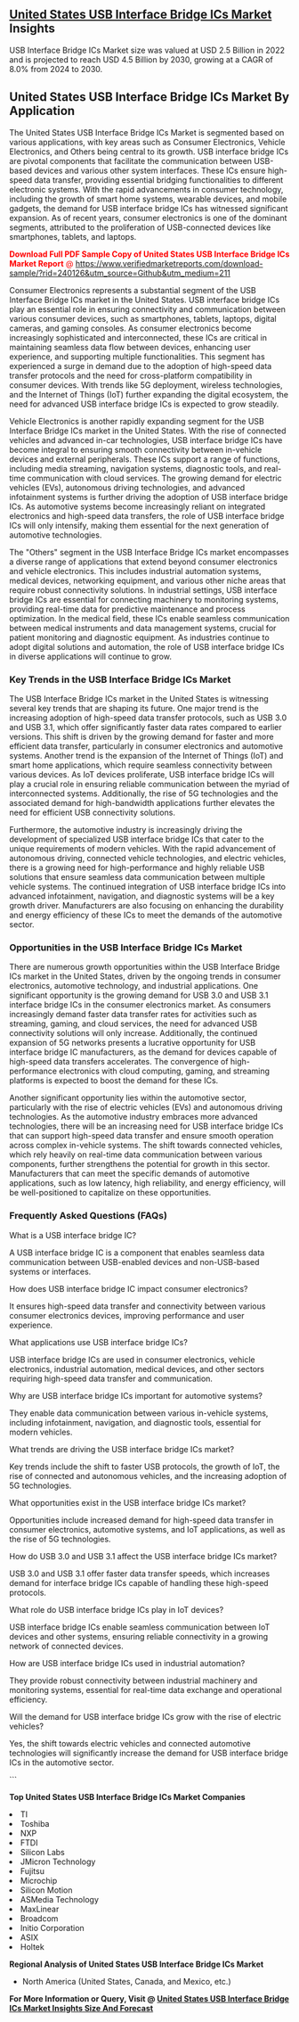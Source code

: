 <h2><a href="https://www.verifiedmarketreports.com/download-sample/?rid=240126&amp;utm_source=Github&amp;utm_medium=211" target="_blank">United States USB Interface Bridge ICs Market</a> Insights</h2><p>USB Interface Bridge ICs Market size was valued at USD 2.5 Billion in 2022 and is projected to reach USD 4.5 Billion by 2030, growing at a CAGR of 8.0% from 2024 to 2030.</p><p><h2>United States USB Interface Bridge ICs Market By Application</h2><p>The United States USB Interface Bridge ICs Market is segmented based on various applications, with key areas such as Consumer Electronics, Vehicle Electronics, and Others being central to its growth. USB interface bridge ICs are pivotal components that facilitate the communication between USB-based devices and various other system interfaces. These ICs ensure high-speed data transfer, providing essential bridging functionalities to different electronic systems. With the rapid advancements in consumer technology, including the growth of smart home systems, wearable devices, and mobile gadgets, the demand for USB interface bridge ICs has witnessed significant expansion. As of recent years, consumer electronics is one of the dominant segments, attributed to the proliferation of USB-connected devices like smartphones, tablets, and laptops. <p><span class=""><span style="color: #ff0000;"><strong>Download Full PDF Sample Copy of United States USB Interface Bridge ICs Market Report</strong> @ </span><a href="https://www.verifiedmarketreports.com/download-sample/?rid=240126&amp;utm_source=Github&amp;utm_medium=211" target="_blank">https://www.verifiedmarketreports.com/download-sample/?rid=240126&amp;utm_source=Github&amp;utm_medium=211</a></span></p></p><p>Consumer Electronics represents a substantial segment of the USB Interface Bridge ICs market in the United States. USB interface bridge ICs play an essential role in ensuring connectivity and communication between various consumer devices, such as smartphones, tablets, laptops, digital cameras, and gaming consoles. As consumer electronics become increasingly sophisticated and interconnected, these ICs are critical in maintaining seamless data flow between devices, enhancing user experience, and supporting multiple functionalities. This segment has experienced a surge in demand due to the adoption of high-speed data transfer protocols and the need for cross-platform compatibility in consumer devices. With trends like 5G deployment, wireless technologies, and the Internet of Things (IoT) further expanding the digital ecosystem, the need for advanced USB interface bridge ICs is expected to grow steadily.<p>Vehicle Electronics is another rapidly expanding segment for the USB Interface Bridge ICs market in the United States. With the rise of connected vehicles and advanced in-car technologies, USB interface bridge ICs have become integral to ensuring smooth connectivity between in-vehicle devices and external peripherals. These ICs support a range of functions, including media streaming, navigation systems, diagnostic tools, and real-time communication with cloud services. The growing demand for electric vehicles (EVs), autonomous driving technologies, and advanced infotainment systems is further driving the adoption of USB interface bridge ICs. As automotive systems become increasingly reliant on integrated electronics and high-speed data transfers, the role of USB interface bridge ICs will only intensify, making them essential for the next generation of automotive technologies.<p>The "Others" segment in the USB Interface Bridge ICs market encompasses a diverse range of applications that extend beyond consumer electronics and vehicle electronics. This includes industrial automation systems, medical devices, networking equipment, and various other niche areas that require robust connectivity solutions. In industrial settings, USB interface bridge ICs are essential for connecting machinery to monitoring systems, providing real-time data for predictive maintenance and process optimization. In the medical field, these ICs enable seamless communication between medical instruments and data management systems, crucial for patient monitoring and diagnostic equipment. As industries continue to adopt digital solutions and automation, the role of USB interface bridge ICs in diverse applications will continue to grow.<h3>Key Trends in the USB Interface Bridge ICs Market</h3><p>The USB Interface Bridge ICs market in the United States is witnessing several key trends that are shaping its future. One major trend is the increasing adoption of high-speed data transfer protocols, such as USB 3.0 and USB 3.1, which offer significantly faster data rates compared to earlier versions. This shift is driven by the growing demand for faster and more efficient data transfer, particularly in consumer electronics and automotive systems. Another trend is the expansion of the Internet of Things (IoT) and smart home applications, which require seamless connectivity between various devices. As IoT devices proliferate, USB interface bridge ICs will play a crucial role in ensuring reliable communication between the myriad of interconnected systems. Additionally, the rise of 5G technologies and the associated demand for high-bandwidth applications further elevates the need for efficient USB connectivity solutions.<p>Furthermore, the automotive industry is increasingly driving the development of specialized USB interface bridge ICs that cater to the unique requirements of modern vehicles. With the rapid advancement of autonomous driving, connected vehicle technologies, and electric vehicles, there is a growing need for high-performance and highly reliable USB solutions that ensure seamless data communication between multiple vehicle systems. The continued integration of USB interface bridge ICs into advanced infotainment, navigation, and diagnostic systems will be a key growth driver. Manufacturers are also focusing on enhancing the durability and energy efficiency of these ICs to meet the demands of the automotive sector.<h3>Opportunities in the USB Interface Bridge ICs Market</h3><p>There are numerous growth opportunities within the USB Interface Bridge ICs market in the United States, driven by the ongoing trends in consumer electronics, automotive technology, and industrial applications. One significant opportunity is the growing demand for USB 3.0 and USB 3.1 interface bridge ICs in the consumer electronics market. As consumers increasingly demand faster data transfer rates for activities such as streaming, gaming, and cloud services, the need for advanced USB connectivity solutions will only increase. Additionally, the continued expansion of 5G networks presents a lucrative opportunity for USB interface bridge IC manufacturers, as the demand for devices capable of high-speed data transfers accelerates. The convergence of high-performance electronics with cloud computing, gaming, and streaming platforms is expected to boost the demand for these ICs.<p>Another significant opportunity lies within the automotive sector, particularly with the rise of electric vehicles (EVs) and autonomous driving technologies. As the automotive industry embraces more advanced technologies, there will be an increasing need for USB interface bridge ICs that can support high-speed data transfer and ensure smooth operation across complex in-vehicle systems. The shift towards connected vehicles, which rely heavily on real-time data communication between various components, further strengthens the potential for growth in this sector. Manufacturers that can meet the specific demands of automotive applications, such as low latency, high reliability, and energy efficiency, will be well-positioned to capitalize on these opportunities.<h3>Frequently Asked Questions (FAQs)</h3><p>What is a USB interface bridge IC?</p><p>A USB interface bridge IC is a component that enables seamless data communication between USB-enabled devices and non-USB-based systems or interfaces.</p><p>How does USB interface bridge IC impact consumer electronics?</p><p>It ensures high-speed data transfer and connectivity between various consumer electronics devices, improving performance and user experience.</p><p>What applications use USB interface bridge ICs?</p><p>USB interface bridge ICs are used in consumer electronics, vehicle electronics, industrial automation, medical devices, and other sectors requiring high-speed data transfer and communication.</p><p>Why are USB interface bridge ICs important for automotive systems?</p><p>They enable data communication between various in-vehicle systems, including infotainment, navigation, and diagnostic tools, essential for modern vehicles.</p><p>What trends are driving the USB interface bridge ICs market?</p><p>Key trends include the shift to faster USB protocols, the growth of IoT, the rise of connected and autonomous vehicles, and the increasing adoption of 5G technologies.</p><p>What opportunities exist in the USB interface bridge ICs market?</p><p>Opportunities include increased demand for high-speed data transfer in consumer electronics, automotive systems, and IoT applications, as well as the rise of 5G technologies.</p><p>How do USB 3.0 and USB 3.1 affect the USB interface bridge ICs market?</p><p>USB 3.0 and USB 3.1 offer faster data transfer speeds, which increases demand for interface bridge ICs capable of handling these high-speed protocols.</p><p>What role do USB interface bridge ICs play in IoT devices?</p><p>USB interface bridge ICs enable seamless communication between IoT devices and other systems, ensuring reliable connectivity in a growing network of connected devices.</p><p>How are USB interface bridge ICs used in industrial automation?</p><p>They provide robust connectivity between industrial machinery and monitoring systems, essential for real-time data exchange and operational efficiency.</p><p>Will the demand for USB interface bridge ICs grow with the rise of electric vehicles?</p><p>Yes, the shift towards electric vehicles and connected automotive technologies will significantly increase the demand for USB interface bridge ICs in the automotive sector.</p>```</p><p><strong>Top United States USB Interface Bridge ICs Market Companies</strong></p><div data-test-id=""><p><li>TI</li><li> Toshiba</li><li> NXP</li><li> FTDI</li><li> Silicon Labs</li><li> JMicron Technology</li><li> Fujitsu</li><li> Microchip</li><li> Silicon Motion</li><li> ASMedia Technology</li><li> MaxLinear</li><li> Broadcom</li><li> Initio Corporation</li><li> ASIX</li><li> Holtek</li></p><div><strong>Regional Analysis of&nbsp;United States USB Interface Bridge ICs Market</strong></div><ul><li dir="ltr"><p dir="ltr">North America&nbsp;(United States, Canada, and Mexico, etc.)</p></li></ul><p><strong>For More Information or Query, Visit @&nbsp;</strong><strong><a href="https://www.verifiedmarketreports.com/product/usb-interface-bridge-ics-market/?utm_source=Github&amp;utm_medium=211" target="_blank">United States USB Interface Bridge ICs Market Insights Size And Forecast</a></strong></p></div>
